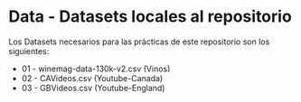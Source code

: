 # Data - Datasets locales al repositorio

Los Datasets necesarios para las prácticas de este repositorio son los siguientes:

* 01 - winemag-data-130k-v2.csv (Vinos)
* 02 - CAVideos.csv (Youtube-Canada)
* 03 - GBVideos.csv (Youtube-England)
